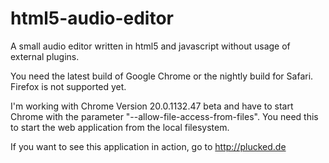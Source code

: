 html5-audio-editor
==================

A small audio editor written in html5 and javascript without usage of external plugins.


You need the latest build of Google Chrome or the nightly build for Safari. Firefox is not supported yet.

I'm working with Chrome Version 20.0.1132.47 beta and have to start Chrome with the parameter "--allow-file-access-from-files". You need this to start the web application from the local filesystem.

If you want to see this application in action, go to http://plucked.de

